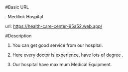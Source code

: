 #Basic URL

  . Medilink Hospital

  url: https://health-care-center-95a52.web.app/


  #Description

   1. You can get good service from our hospital. 

   2. Here every doctor is experience, have lots of degree .

   3. Our hospital have maximum Medical Equipment.